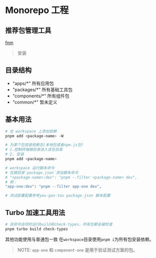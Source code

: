 # Monorepo 工程

## 推荐包管理工具

[fnm](https://github.com/Schniz/fnm)

> 安装


## 目录结构

- "apps/\*" 所有应用包
- "packages/\*" 所有基础工具包
- "components/\*" 所有组件包
- "common/\*" 暂未定义

## 基本用法

```bash
# 在 workspace 上添加依赖
pnpm add <package-name> -W

# 为某个包安装依赖包(本地包或者npm.js包)
# 1.控制终端根目录进入该包目录
# 2. 安装
pnpm add <package-name>

# workspace 运行脚本命令
# 在跟目录`package.json`添加脚本命令
# "<package-name>:dev": "pnpm --filter <package-name> dev",
# 例：
"app-one:dev": "pnpm --filter app-one dev",

# 测试部署配置参考you-gao-tou package.json 脚本配置
```

## Turbo 加速工具用法

```bash
# 该命令会同时运行build和check-types，所有包都会被检查
pnpm turbo build check-types
```

其他功能使用与普通包一致
在`workspace`目录使用`pnpm i`为所有包安装依赖。

> NOTE: `app-one` 和 `component-one` 是用于验证测试方案的包。
